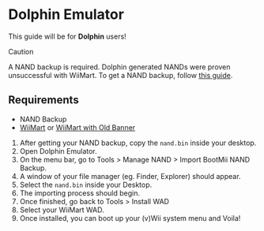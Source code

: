 # Dolphin Emulator
This guide will be for **Dolphin** users!

> [!CAUTION]
> A NAND backup is required. Dolphin generated NANDs were proven unsuccessful with WiiMart. To get a NAND backup, follow [this guide](/guide/others/nand_backup.md).

## Requirements
- NAND Backup
- [WiiMart](https://wiimart.org/wad/WiiMart.wad) or [WiiMart with Old Banner](https://wiimart.org/wad/WiiMartOB.wad)

1. After getting your NAND backup, copy the `nand.bin` inside your desktop.
2. Open Dolphin Emulator.
3. On the menu bar, go to Tools > Manage NAND > Import BootMii NAND Backup.
4. A window of your file manager (eg. Finder, Explorer) should appear.
5. Select the `nand.bin` inside your Desktop.
6. The importing process should begin.
7. Once finished, go back to Tools > Install WAD
8. Select your WiiMart WAD.
9. Once installed, you can boot up your (v)Wii system menu and Voila!